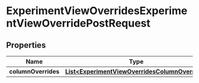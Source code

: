 

# ExperimentViewOverridesExperimentViewOverridePostRequest


## Properties

| Name | Type | Description | Notes |
|------------ | ------------- | ------------- | -------------|
|**columnOverrides** | [**List&lt;ExperimentViewOverridesColumnOverride&gt;**](ExperimentViewOverridesColumnOverride.md) |  |  |



